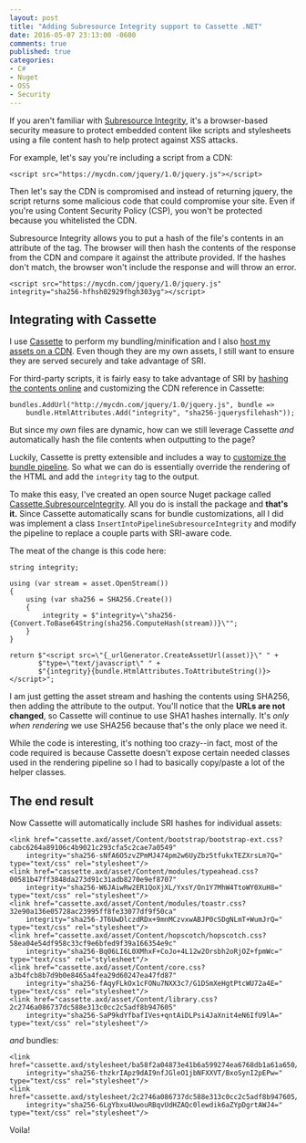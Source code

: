 ```yaml
---
layout: post
title: "Adding Subresource Integrity support to Cassette .NET"
date: 2016-05-07 23:13:00 -0600
comments: true
published: true
categories:
- C#
- Nuget
- OSS
- Security
---
```


If you aren't familiar with [Subresource Integrity](https://developer.mozilla.org/en-US/docs/Web/Security/Subresource_Integrity), it's a browser-based security measure to protect embedded content like scripts and stylesheets using a file content hash to help protect against XSS attacks.

For example, let's say you're including a script from a CDN:

    <script src="https://mycdn.com/jquery/1.0/jquery.js"></script>
    
Then let's say the CDN is compromised and instead of returning jquery, the script returns some malicious code that could compromise your site. Even if you're using Content Security Policy (CSP), you won't be protected because you whitelisted the CDN.

Subresource Integrity allows you to put a hash of the file's contents in an attribute of the tag. The browser will then hash the contents of the response from the CDN and compare it against the attribute provided. If the hashes don't match, the browser won't include the response and will throw an error.

    <script src="https://mycdn.com/jquery/1.0/jquery.js" integrity="sha256-hfhsh02929fhgh303yg"></script>

## Integrating with Cassette

I use [Cassette](http://getcassette.net) to perform my bundling/minification and I also [host my assets on a CDN](http://kamranicus.com/blog/2015/10/10/azure-cdn-cassette/). Even though they are my own assets, I still want to ensure they are served securely and take advantage of SRI.

For third-party scripts, it is fairly easy to take advantage of SRI by [hashing the contents online](https://srihash.org/) and customizing the CDN reference in Cassette:

    bundles.AddUrl("http://mycdn.com/jquery/1.0/jquery.js", bundle =>
        bundle.HtmlAttributes.Add("integrity", "sha256-jquerysfilehash"));

But since my *own* files are dynamic, how can we still leverage Cassette *and* automatically hash the file contents when outputting to the page?

Luckily, Cassette is pretty extensible and includes a way to [customize the bundle pipeline](http://getcassette.net/documentation/v2/bundle-pipelines). So what we can do is essentially override the rendering of the HTML and add the `integrity` tag to the output.

To make this easy, I've created an open source Nuget package called [Cassette.SubresourceIntegrity](https://github.com/kamranayub/cassette-sri). All you do is install the package and **that's it.** Since Cassette automatically scans for bundle customizations, all I did was implement a class `InsertIntoPipelineSubresourceIntegrity` and modify the pipeline to replace a couple parts with SRI-aware code.

The meat of the change is this code here:

    string integrity;

    using (var stream = asset.OpenStream())
    {
        using (var sha256 = SHA256.Create())
        {
            integrity = $"integrity=\"sha256-{Convert.ToBase64String(sha256.ComputeHash(stream))}\"";
        }
    }

    return $"<script src=\"{_urlGenerator.CreateAssetUrl(asset)}\" " +
           $"type=\"text/javascript\" " +
           $"{integrity}{bundle.HtmlAttributes.ToAttributeString()}></script>";

I am just getting the asset stream and hashing the contents using SHA256, then adding the attribute to the output. You'll notice that the **URLs are not changed**, so Cassette will continue to use SHA1 hashes internally. It's *only when rendering* we use SHA256 because that's the only place we need it.

While the code is interesting, it's nothing too crazy--in fact, most of the code required is because Cassette doesn't expose certain needed classes used in the rendering pipeline so I had to basically copy/paste a lot of the helper classes.

## The end result

Now Cassette will automatically include SRI hashes for individual assets:

    <link href="cassette.axd/asset/Content/bootstrap/bootstrap-ext.css?cabc6264a89106c4b9021c293cfa5c2cae7a0549" 
    	integrity="sha256-sNfA6O5zvZPmMJ474pm2w6UyZbz5tfukxTEZXrsLm7Q=" type="text/css" rel="stylesheet"/>
    <link href="cassette.axd/asset/Content/modules/typeahead.css?00581b47ff3848da273d91c31adb8270e9ef8707" 
    	integrity="sha256-W6JAiwRw2ER1QoXjXL/YxsY/On1Y7MhW4TtoWY0XuH8=" type="text/css" rel="stylesheet"/>
    <link href="cassette.axd/asset/Content/modules/toastr.css?32e90a136e05728ac23995ff8fe33077df9f50ca" 
    	integrity="sha256-JT6UwDlczdRDx+9mnMCzvxwABJP0cSDgNLmT+WumJrQ=" type="text/css" rel="stylesheet"/>
    <link href="cassette.axd/asset/Content/hopscotch/hopscotch.css?58ea04e54df958c33cf9e6bfed9f39a166354e9c" 
    	integrity="sha256-Bq06LI6L0XMhxF+CoJo+4L12w2Orsbh2oRjOZ+fpmWc=" type="text/css" rel="stylesheet"/>
    <link href="cassette.axd/asset/Content/core.css?a3b4fcb8b7d9b0e8465a4fea29d60247ea47fd87" 
    	integrity="sha256-fAqyFLkOx1cFONu7NXX3c7/G1DSmXeHgtPtcWU72a4E=" type="text/css" rel="stylesheet"/>
    <link href="cassette.axd/asset/Content/library.css?2c2746a086737dc588e313c0cc2c5adf8b947605" 
    	integrity="sha256-SaP9kdYfbafIVes+qntAiDLPsi4JaXnit4eN6IfU9lA=" type="text/css" rel="stylesheet"/>
    	
*and* bundles:

    <link href="cassette.axd/stylesheet/ba58f2a04873e41b6a599274ea6768db1a61a650/Content/core" 
        integrity="sha256-thzkrIApz9dAI9nfJGleO1jbNFXXVT/BxoSynI2pEPw=" type="text/css" rel="stylesheet"/>
    <link href="cassette.axd/stylesheet/2c2746a086737dc588e313c0cc2c5adf8b947605/Content/library.css" 
        integrity="sha256-6LgYbxu4UwouRBqvUdHZAQc0lewdik6aZYpDgrtAWJ4=" type="text/css" rel="stylesheet"/>

Voila!
